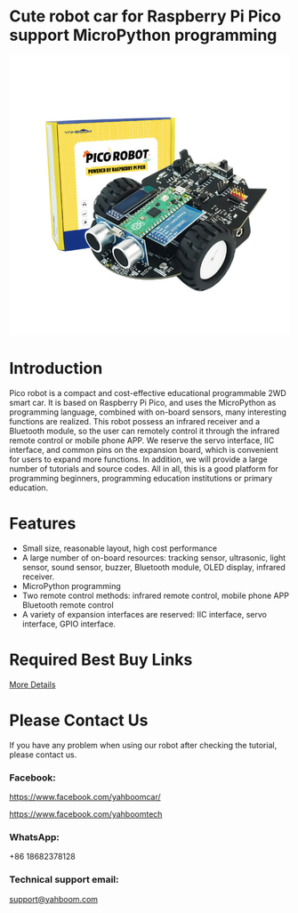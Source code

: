 # Cute robot car for Raspberry Pi Pico support MicroPython programming
![](https://github.com/YahboomTechnology/Pico-Robot/blob/main/Yahboom_PicoRobot.jpg)
# Introduction
Pico robot is a compact and cost-effective educational programmable 2WD smart car. It is based on Raspberry Pi Pico, and uses the MicroPython as programming language, combined with on-board sensors, many interesting functions are realized. This robot possess an infrared receiver and a Bluetooth module, so the user can remotely control it through the infrared remote control or mobile phone APP. We reserve the servo interface, IIC interface, and common pins on the expansion board, which is convenient for users to expand more functions. In addition, we will provide a large number of tutorials and source codes. All in all, this is a good platform for programming beginners, programming education institutions or primary education.
# Features
* Small size, reasonable layout, high cost performance
* A large number of on-board resources: tracking sensor, ultrasonic, light sensor, sound sensor, buzzer, Bluetooth module, OLED display, infrared receiver.
* MicroPython programming
* Two remote control methods: infrared remote control, mobile phone APP Bluetooth remote control
* A variety of expansion interfaces are reserved: IIC interface, servo interface, GPIO interface.

# Required Best Buy Links
[More Details](https://category.yahboom.net/products/pico-robot)

# Please Contact Us
If you have any problem when using our robot after checking the tutorial, please contact us.

### Facebook: 
https://www.facebook.com/yahboomcar/ 
  
https://www.facebook.com/yahboomtech
### WhatsApp:
+86 18682378128

### Technical support email: 
support@yahboom.com


